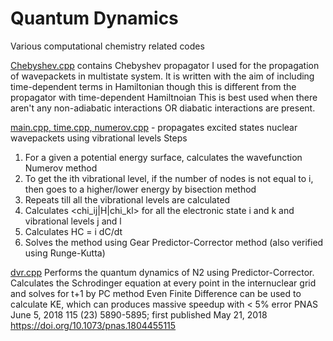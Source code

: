 # Quantum Dynamics
Various computational chemistry related codes

<u>Chebyshev.cpp</u> contains Chebyshev propagator I used for the propagation of wavepackets in multistate system.
It is written with the aim of including time-dependent terms in Hamiltonian though this is different from the propagator with time-dependent Hamiltnoian
This is best used when there aren't any non-adiabatic interactions OR diabatic interactions are present.

<u>main.cpp, time.cpp, numerov.cpp</u> - propagates excited states nuclear wavepackets using vibrational levels
Steps
1. For a given a potential energy surface, calculates the wavefunction Numerov method
2. To get the ith vibrational level, if the number of nodes is not equal to i, then goes to a higher/lower energy by bisection method
3. Repeats till all the vibrational levels are calculated
4. Calculates <chi_ij|H|chi_kl> for all the electronic state i and k and vibrational levels j and l
5. Calculates HC = i dC/dt
6. Solves the method using Gear Predictor-Corrector method (also verified using Runge-Kutta)

<u>dvr.cpp</u>
Performs the quantum dynamics of N2 using Predictor-Corrector. 
Calculates the Schrodinger equation at every point in the internuclear grid and solves for t+1 by PC method
Even Finite Difference can be used to calculate KE, which can produces massive speedup with < 5% error
PNAS June 5, 2018 115 (23) 5890-5895; first published May 21, 2018 https://doi.org/10.1073/pnas.1804455115 
